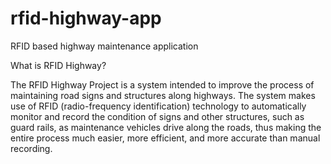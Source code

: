 # rfid-highway-app
RFID based highway maintenance application

What is RFID Highway?

The RFID Highway Project is a system intended to improve the process of maintaining road signs and structures along highways. The system makes use of RFID (radio-frequency identification) technology to automatically monitor and record the condition of signs and other structures, such as guard rails, as maintenance vehicles drive along the roads, thus making the entire process much easier, more efficient, and more accurate than manual recording.
